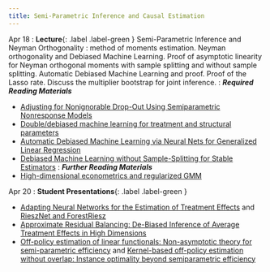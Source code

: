 ```yaml
---
title: Semi-Parametric Inference and Causal Estimation
---
```


Apr 18
: **Lecture**{: .label .label-green } Semi-Parametric Inference and Neyman Orthogonality
: method of moments estimation. Neyman orthogonality and Debiased Machine Learning. Proof of asymptotic linearity for Neyman orthogonal moments with sample splitting and without sample splitting. Automatic Debiased Machine Learning and proof. Proof of the Lasso rate. Discuss the multiplier bootstrap for joint inference.
: ***Required Reading Materials***
- [Adjusting for Nonignorable Drop-Out Using Semiparametric Nonresponse Models](https://www.jstor.org/stable/2669923)
- [Double/debiased machine learning for treatment and structural parameters](https://academic.oup.com/ectj/article/21/1/C1/5056401)
- [Automatic Debiased Machine Learning via Neural Nets for Generalized Linear Regression](https://arxiv.org/abs/2104.14737)
- [Debiased Machine Learning without Sample-Splitting for Stable Estimators](https://arxiv.org/abs/2206.01825)
: ***Further Reading Materials***
- [High-dimensional econometrics and regularized GMM](https://arxiv.org/pdf/1806.01888.pdf)

Apr 20
: **Student Presentations**{: .label .label-green }
- [Adapting Neural Networks for the Estimation of Treatment Effects](https://arxiv.org/abs/1906.02120) and [RieszNet and ForestRiesz](https://proceedings.mlr.press/v162/chernozhukov22a/chernozhukov22a.pdf)
- [Approximate Residual Balancing: De-Biased Inference of Average Treatment Effects in High Dimensions](https://arxiv.org/abs/1604.07125)
- [Off-policy estimation of linear functionals: Non-asymptotic theory for semi-parametric efficiency](https://arxiv.org/abs/2209.13075) and [Kernel-based off-policy estimation without overlap: Instance optimality beyond semiparametric efficiency](https://arxiv.org/abs/2301.06240)

